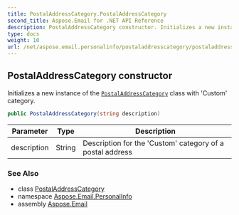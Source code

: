```yaml
---
title: PostalAddressCategory.PostalAddressCategory
second_title: Aspose.Email for .NET API Reference
description: PostalAddressCategory constructor. Initializes a new instance of the PostalAddressCategory class with Custom category
type: docs
weight: 10
url: /net/aspose.email.personalinfo/postaladdresscategory/postaladdresscategory/
---
```

## PostalAddressCategory constructor

Initializes a new instance of the [`PostalAddressCategory`](../) class with 'Custom' category.

```csharp
public PostalAddressCategory(string description)
```

| Parameter | Type | Description |
| --- | --- | --- |
| description | String | Description for the 'Custom' category of a postal address |

### See Also

* class [PostalAddressCategory](../)
* namespace [Aspose.Email.PersonalInfo](../../postaladdresscategory/)
* assembly [Aspose.Email](../../../)


